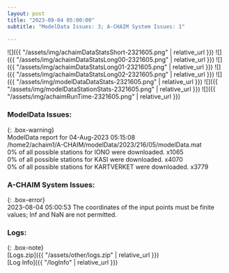 ```yaml
---
layout: post
title: "2023-08-04 05:00:00"
subtitle: "ModelData Issues: 3; A-CHAIM System Issues: 1"

---
```


![]({{ "/assets/img/achaimDataStatsShort-2321605.png" | relative_url }})
![]({{ "/assets/img/achaimDataStatsLong00-2321605.png" | relative_url }})
![]({{ "/assets/img/achaimDataStatsLong01-2321605.png" | relative_url }})
![]({{ "/assets/img/achaimDataStatsLong02-2321605.png" | relative_url }})
![]({{ "/assets/img/modelDataDataStats-2321605.png" | relative_url }})
![]({{ "/assets/img/modelDataStationStats-2321605.png" | relative_url }})
![]({{ "/assets/img/achaimRunTime-2321605.png" | relative_url }})


### ModelData Issues:  
  
{: .box-warning}  
 ModelData report for 04-Aug-2023 05:15:08   
 /home2/achaim1/A-CHAIM/modelData/2023/216/05/modelData.mat   
 0% of all possible stations for IONO were downloaded. x1065   
 0% of all possible stations for KASI were downloaded. x4070   
 0% of all possible stations for KARTVERKET were downloaded. x3779   
  
### A-CHAIM System Issues:  
  
{: .box-error}  
2023-08-04 05:00:53 The coordinates of the input points must be finite values; Inf and NaN are not permitted.  

### Logs:  
  
{: .box-note}  
[Logs.zip]({{ "/assets/other/logs.zip" | relative_url }})  
[Log Info]({{ "/logInfo" | relative_url }})  
